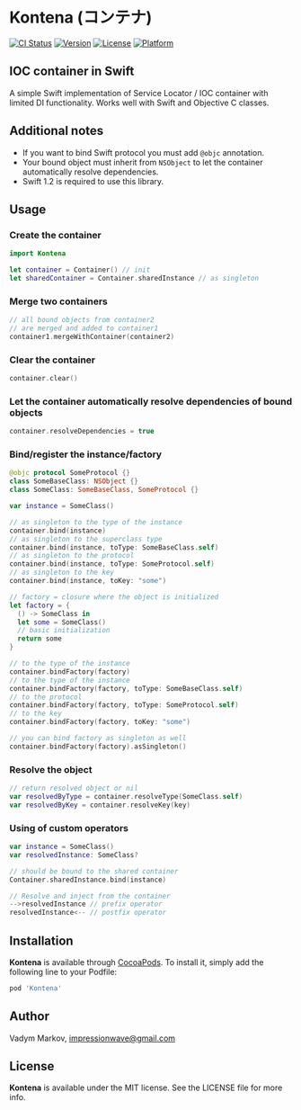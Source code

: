 # Kontena (コンテナ)

[![CI Status](http://img.shields.io/travis/markvaldy/Kontena.svg?style=flat)](https://travis-ci.org/markvaldy/Kontena)
[![Version](https://img.shields.io/cocoapods/v/Kontena.svg?style=flat)](http://cocoadocs.org/docsets/Kontena)
[![License](https://img.shields.io/cocoapods/l/Kontena.svg?style=flat)](http://cocoadocs.org/docsets/Kontena)
[![Platform](https://img.shields.io/cocoapods/p/Kontena.svg?style=flat)](http://cocoadocs.org/docsets/Kontena)

## IOC container in Swift

A simple Swift implementation of Service Locator / IOC container with limited DI functionality. Works well with Swift and Objective C classes.

## Additional notes

- If you want to bind Swift protocol you must add ```@objc``` annotation.
- Your bound object must inherit from ```NSObject``` to let the container automatically resolve dependencies.  
- Swift 1.2 is required to use this library.

## Usage

### Create the container

```swift
import Kontena

let container = Container() // init
let sharedContainer = Container.sharedInstance // as singleton
```

### Merge two containers

```swift
// all bound objects from container2
// are merged and added to container1
container1.mergeWithContainer(container2)
```

### Clear the container

```swift
container.clear()
```

### Let the container automatically resolve dependencies of bound objects

```swift
container.resolveDependencies = true
```

### Bind/register the instance/factory

```swift
@objc protocol SomeProtocol {}
class SomeBaseClass: NSObject {}
class SomeClass: SomeBaseClass, SomeProtocol {}

var instance = SomeClass()

// as singleton to the type of the instance
container.bind(instance)
// as singleton to the superclass type
container.bind(instance, toType: SomeBaseClass.self)
// as singleton to the protocol
container.bind(instance, toType: SomeProtocol.self)
// as singleton to the key
container.bind(instance, toKey: "some")

// factory = closure where the object is initialized
let factory = {
  () -> SomeClass in
  let some = SomeClass()
  // basic initialization
  return some
}

// to the type of the instance
container.bindFactory(factory)
// to the type of the instance
container.bindFactory(factory, toType: SomeBaseClass.self)
// to the protocol
container.bindFactory(factory, toType: SomeProtocol.self)
// to the key
container.bindFactory(factory, toKey: "some")

// you can bind factory as singleton as well
container.bindFactory(factory).asSingleton()
```

### Resolve the object

```swift
// return resolved object or nil
var resolvedByType = container.resolveType(SomeClass.self)
var resolvedByKey = container.resolveKey(key)
```

### Using of custom operators
```swift
var instance = SomeClass()
var resolvedInstance: SomeClass?

// should be bound to the shared container
Container.sharedInstance.bind(instance)

// Resolve and inject from the container
-->resolvedInstance // prefix operator
resolvedInstance<-- // postfix operator

```

## Installation

**Kontena** is available through [CocoaPods](http://cocoapods.org). To install
it, simply add the following line to your Podfile:

```ruby
pod 'Kontena'
```

## Author

Vadym Markov, impressionwave@gmail.com

## License

**Kontena** is available under the MIT license. See the LICENSE file for more info.
